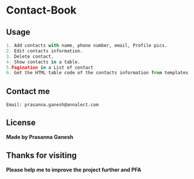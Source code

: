 # Contact-Book

## Usage

```python
1. Add contacts with name, phone number, email, Profile pics.
2. Edit contacts information.
3. Delete contact.
4. Show contacts in a table.
5.Pagination in a List of contact
6. Get the HTML table code of the contacts information from templates
```


## Contact me

```
Email: prasanna.ganesh@annalect.com
```


## License
**Made by Prasanna Ganesh**


## Thanks for visiting
**Please help me to improve the project further and PFA**

